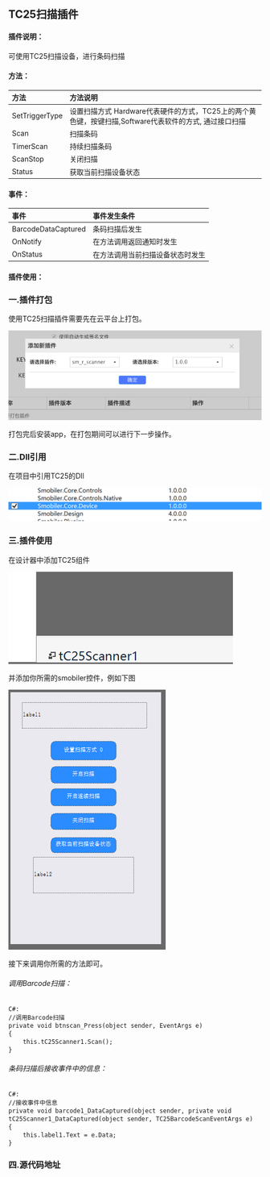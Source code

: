 ## TC25扫描插件
#### 插件说明：
可使用TC25扫描设备，进行条码扫描

#### 方法：
|方法|方法说明|
|:-|:-| 
|SetTriggerType|设置扫描方式 Hardware代表硬件的方式，TC25上的两个黄色键，按键扫描,Software代表软件的方式, 通过接口扫描|
|Scan|扫描条码|
|TimerScan|持续扫描条码|
|ScanStop|关闭扫描|
|Status|获取当前扫描设备状态|

#### 事件：
|事件|事件发生条件|
|:-|:-| 
|BarcodeDataCaptured|条码扫描后发生|
|OnNotify|在方法调用返回通知时发生|
|OnStatus|在方法调用当前扫描设备状态时发生|

#### 插件使用：
### 一.插件打包

使用TC25扫描插件需要先在云平台上打包。

![](images/TC25_1.png)

打包完后安装app，在打包期间可以进行下一步操作。

### 二.Dll引用

在项目中引用TC25的Dll

![](images/TC25_2.png)

### 三.插件使用

在设计器中添加TC25组件

![](images/TC25_3.png)

并添加你所需的smobiler控件，例如下图

![](images/TC25_4.png)

接下来调用你所需的方法即可。

###### 调用Barcode扫描：
    C#:
    //调用Barcode扫描
    private void btnscan_Press(object sender, EventArgs e)
    {
        this.tC25Scanner1.Scan();
    }
###### 条码扫描后接收事件中的信息：
    C#:
    //接收事件中信息
    private void barcode1_DataCaptured(object sender, private void tC25Scanner1_DataCaptured(object sender, TC25BarcodeScanEventArgs e)
    {
        this.label1.Text = e.Data;
    }

### 四.源代码地址


